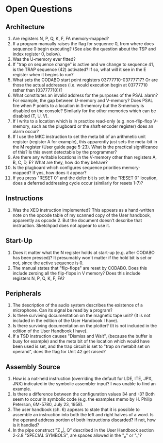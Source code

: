 # Open Questions

## Architecture

1. Are registers N, P, Q, K, F, FA memory-mapped?
2. If a program manually raises the flag for sequence 0, from where
   does sequence 0 begin executing?  (See also the question about the
   TSP and index register 0, below).
3. Was the U-memory ever fitted?
4. If "trap on sequence change" is active and we change to sequence
   41, is the TRAP sequence (42) activated?   If so, what will it see
   in the E register when it begins to run?
5. What sets the CODABO start point registers 03777710-03777717?
   Or are those the actual addresses (i.e. would execution begin
   at 03777710 rather than [03777710])?
6. What constitutes an invalid address for the purposes of the PSAL
   alarm?  For example, the gap between U-memory and V-memory?   Does
   PSAL fire when P points to a location in S-memory but the S-memory
   is disabled on the console?  Similarly for the other memories which
   can be disabled (T, U, V).
7. If I write to a location which is in practice read-only
   (e.g. non-flip-flop V-memory, such as the plugboard or the shaft
   encoder register) does an alarm occur?
8. If I use the MKC instruction to set the meta bit of an arithmetic
   unit register (register A for example), this apparently just sets
   the meta-bit in the M register (User guide page 5-23).  What is the
   practical significance of this?  Is this event detectable by the
   programmer?
9. Are there any writable locations in the V-memory other than
   registers A, B, C, D, E?  What are they, how do they behave?
10. Is the plugboard which configures sequence priorities
    memory-mapped?  If yes, how does it appear?
11. If you press "RESET 0" and the defer bit is set in the "RESET 0"
    location, does a deferred addressing cycle occur (similarly for
    resets 1-7)?

## Instructions

1. Was the XEQ instruction implemented?  This appears as a
   hand-written note on the opcode table of my scanned copy of the
   User handbook, apparently as opcode 2.  But the document doesn't
   describe that instruction.  Sketchpad does not appear to use it.

## Start-Up

1. Does it matter what the N register holds at start-up (e.g. after
   CODABO has been pressed)?  It presumably won't matter if the hold
   bit is set or not, since the active sequence is 0.
2. The manual states that "flip-flops" are reset by CODABO.  Does this
   include zeroing all the flip-flops in V memory?  Does this include
   registers N, P, Q, K, F, FA?

## Peripherals

1. The description of the audio system describes the existence of a
   microphone.   Can its signal be read by a program?
2. Is there surviving documentation on the magnetic tape unit?  (It is
   not included in the edition of the User Handbook I have).
3. Is there surviving documentation on the plotter?  (It is
   not included in the edition of the User Handbook I have).
4. If a TSD instruction causes "Dismiss and Wait", (because the buffer
   is busy for example) and the meta bit of the location which would
   have been used is set, and the trap circuit is set to "trap on
   metabit set on operand", does the flag for Unit 42 get raised?

## Assembly Source

1. How is a not-held instruction (overriding the default for LDE, ITE,
   JPX, JNX) indicated in the symbolic assembler input?  I was unable
   to find an example.
2. Is there a difference between the configuration values 34 and -3?
   Both seem to occur in symbolic code (e.g. the examples memo by
   H. Philip Peterson, 6M-5780, July 23, 1958).
3. The user handbook (ch. 6) appears to state that it is possible to
   assemble an instruction into both the left and right halves of a
   word.  Is the operand address portion of both instructions
   discarded?  If not, how is it handled?
4. In the pipe construct "Z ₚ|ₜ Q" described in the User Handbook
   section 2-2.8 "SPECIAL SYMBOLS", are spaces allowed in the "ₚ" or
   "ₜ"?

